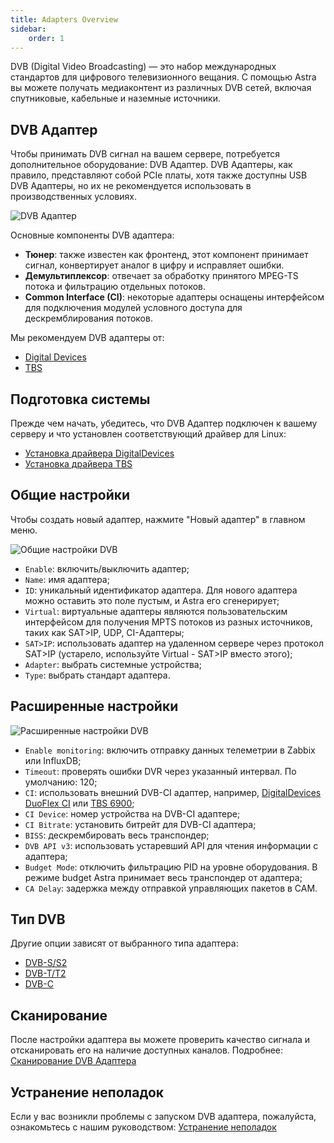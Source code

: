 ```yaml
---
title: Adapters Overview
sidebar:
    order: 1
---
```


DVB (Digital Video Broadcasting) — это набор международных стандартов для цифрового телевизионного вещания. С помощью Astra вы можете получать медиаконтент из различных DVB сетей, включая спутниковые, кабельные и наземные источники.

## DVB Адаптер

Чтобы принимать DVB сигнал на вашем сервере, потребуется дополнительное оборудование: DVB Адаптер. DVB Адаптеры, как правило, представляют собой PCIe платы, хотя также доступны USB DVB Адаптеры, но их не рекомендуется использовать в производственных условиях.

![DVB Адаптер](https://cdn.cesbo.com/help/astra/receiving/dvb/intro/dvb-adapter.jpg)

Основные компоненты DVB адаптера:

- **Тюнер**: также известен как фронтенд, этот компонент принимает сигнал, конвертирует аналог в цифру и исправляет ошибки.
- **Демультиплексор**: отвечает за обработку принятого MPEG-TS потока и фильтрацию отдельных потоков.
- **Common Interface (CI)**: некоторые адаптеры оснащены интерфейсом для подключения модулей условного доступа для дескремблирования потоков.

Мы рекомендуем DVB адаптеры от:

- [Digital Devices](https://www.digital-devices.eu)
- [TBS](https://www.tbsdtv.com)

## Подготовка системы

Прежде чем начать, убедитесь, что DVB Адаптер подключен к вашему серверу и что установлен соответствующий драйвер для Linux:

- [Установка драйвера DigitalDevices](/en/astra/adapters/dd-driver/)
- [Установка драйвера TBS](/en/astra/adapters/tbs-driver/)

## Общие настройки

Чтобы создать новый адаптер, нажмите "Новый адаптер" в главном меню.

![Общие настройки DVB](https://cdn.cesbo.com/help/astra/receiving/dvb/intro/dvb-general.png)

- `Enable`: включить/выключить адаптер;
- `Name`: имя адаптера;
- `ID`: уникальный идентификатор адаптера. Для нового адаптера можно оставить это поле пустым, и Astra его сгенерирует;
- `Virtual`: виртуальные адаптеры являются пользовательским интерфейсом для получения MPTS потоков из разных источников, таких как SAT>IP, UDP, CI-Адаптеры;
- `SAT>IP`: использовать адаптер на удаленном сервере через протокол SAT>IP (устарело, используйте Virtual - SAT>IP вместо этого);
- `Adapter`: выбрать системные устройства;
- `Type`: выбрать стандарт адаптера.

## Расширенные настройки

![Расширенные настройки DVB](https://cdn.cesbo.com/help/astra/receiving/dvb/intro/dvb-advanced.png)

- `Enable monitoring`: включить отправку данных телеметрии в Zabbix или InfluxDB;
- `Timeout`: проверять ошибки DVR через указанный интервал. По умолчанию: 120;
- `CI`: использовать внешний DVB-CI адаптер, например, [DigitalDevices DuoFlex CI](https://www.digital-devices.eu/shop/en/cine-series/ci-expansion/224/digital-devices-duoflex-ci-double-common-interface-ci-extension-duoflex-ci?c=173) или [TBS 6900](https://www.tbsdtv.com/products/tbs6900-dvb-dual-pci-e-card.html);
- `CI Device`: номер устройства на DVB-CI адаптере;
- `CI Bitrate`: установить битрейт для DVB-CI адаптера;
- `BISS`: дескрембировать весь транспондер;
- `DVB API v3`: использовать устаревший API для чтения информации с адаптера;
- `Budget Mode`: отключить фильтрацию PID на уровне оборудования. В режиме budget Astra принимает весь транспондер от адаптера;
- `CA Delay`: задержка между отправкой управляющих пакетов в CAM.

## Тип DVB

Другие опции зависят от выбранного типа адаптера:

- [DVB-S/S2](/en/astra/adapters/s/)
- [DVB-T/T2](/en/astra/adapters/t/)
- [DVB-C](/en/astra/adapters/c/)

## Сканирование

После настройки адаптера вы можете проверить качество сигнала и отсканировать его на наличие доступных каналов. Подробнее: [Сканирование DVB Адаптера](/en/astra/adapters/scan/)

## Устранение неполадок

Если у вас возникли проблемы с запуском DVB адаптера, пожалуйста, ознакомьтесь с нашим руководством: [Устранение неполадок](/en/astra/adapters/troubleshooting/)